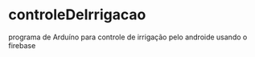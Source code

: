 # controleDeIrrigacao
programa de Arduíno para controle de irrigação pelo androide usando o firebase
